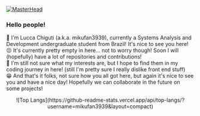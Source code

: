 [![MasterHead](https://i.imgur.com/lADuu1Q.png)]((https://github.com/mikufan3939))
### Hello people!
🤗 I'm Lucca Chiguti (a.k.a. mikufan3939), currently a Systems Analysis and Development undergraduate student from Brazil! It's nice to see you here!<br/>
😣 It's currently pretty empty in here... not to worry though! Soon I will (hopefully) have a lot of repositories and contributions!<br/>
🤔 I'm still not sure what my interests are, but I hope to find them in my coding journey in here! (still I'm pretty sure I really dislike front end stuff)<br/>
😁 And that's it folks, not sure how you all got here, but again it's nice to see you and have a nice day! Hopefully we can collaborate in the future on some projects!<br/>
<div align="center"> ![Top Langs](https://github-readme-stats.vercel.app/api/top-langs/?username=mikufan3939&layout=compact) </div>
